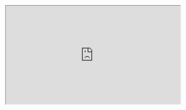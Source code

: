 
<!DOCTYPE html>
<html>
<head>
  <meta charset="utf-8">
  <meta name="viewport" content="width=device-width, initial-scale=1">
  <title>Student_Managment_System_with_Python_Curses</title>
</head>
<body>
  <iframe width="560" height="315" src='https://dbdiagram.io/embed/6278b2287f945876b6dc3e93'> </iframe>
</body>
</html>


